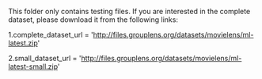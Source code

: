 This folder only contains testing files. If you are interested in the complete dataset, please download it from the following links:

1.complete_dataset_url = 'http://files.grouplens.org/datasets/movielens/ml-latest.zip'

2.small_dataset_url = 'http://files.grouplens.org/datasets/movielens/ml-latest-small.zip'

